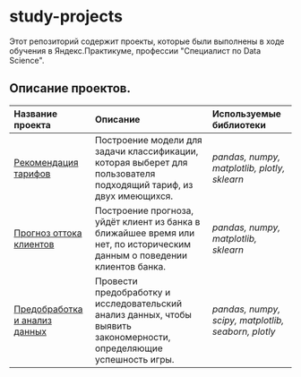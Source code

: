 # study-projects  

Этот репозиторий содержит проекты, которые были выполнены в ходе обучения в Яндекс.Практикуме, профессии "Специалист по Data Science".  

## Описание проектов.

| Название проекта | Описание | Используемые библиотеки | 
| :---------------------- | :---------------------- | :---------------------- |
| [Рекомендация тарифов](https://github.com/Timur-Sukharev/study-projects/tree/main/recommendation_of_tariffs) | Построение модели для задачи классификации, которая выберет для пользователя подходящий тариф, из двух имеющихся.| *pandas, numpy, matplotlib, plotly, sklearn* |
| [Прогноз оттока клиентов](https://github.com/Timur-Sukharev/study-projects/tree/main/customer%20churn) | Построение прогноза, уйдёт клиент из банка в ближайшее время или нет, по историческим данным о поведении клиентов банка.| *pandas, numpy, matplotlib, sklearn* |
| [Предобработка и анализ данных](https://github.com/Timur-Sukharev/study-projects/tree/main/data_analysis) | Провести предобработку и исследовательский анализ данных, чтобы выявить закономерности, определяющие успешность игры.| *pandas, numpy, scipy, matplotlib, seaborn, plotly* |
